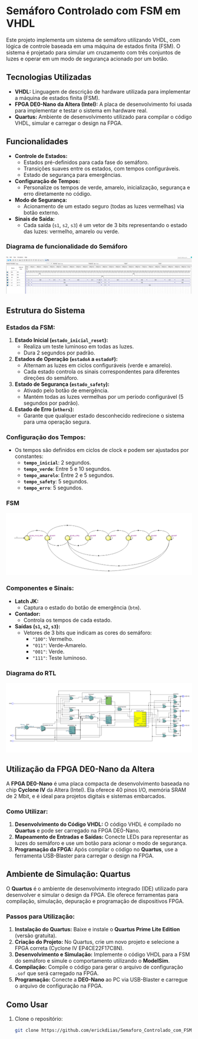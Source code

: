 # Semáforo Controlado com FSM em VHDL

Este projeto implementa um sistema de semáforo utilizando VHDL, com lógica de controle baseada em uma máquina de estados finita (FSM). O sistema é projetado para simular um cruzamento com três conjuntos de luzes e operar em um modo de segurança acionado por um botão.
## Tecnologias Utilizadas

- **VHDL:** Linguagem de descrição de hardware utilizada para implementar a máquina de estados finita (FSM).
- **FPGA DE0-Nano da Altera (Intel):** A placa de desenvolvimento foi usada para implementar e testar o sistema em hardware real.
- **Quartus:** Ambiente de desenvolvimento utilizado para compilar o código VHDL, simular e carregar o design na FPGA.
  
## Funcionalidades
- **Controle de Estados:**
  - Estados pré-definidos para cada fase do semáforo.
  - Transições suaves entre os estados, com tempos configuráveis.
  - Estado de segurança para emergências.
- **Configuração de Tempos:**
  - Personalize os tempos de verde, amarelo, inicialização, segurança e erro diretamente no código.
- **Modo de Segurança:**
  - Acionamento de um estado seguro (todas as luzes vermelhas) via botão externo.
- **Sinais de Saída:**
  - Cada saída (`s1`, `s2`, `s3`) é um vetor de 3 bits representando o estado das luzes: vermelho, amarelo ou verde.

### Diagrama de funcionalidade do Semáforo

![Diagrama de funcionalidade](imagens/simulação_waveform.png)

## Estrutura do Sistema
### Estados da FSM:
1. **Estado Inicial (`estado_inicial_reset`):**
   - Realiza um teste luminoso em todas as luzes.
   - Dura 2 segundos por padrão.
2. **Estados de Operação (`estadoA` a `estadoF`):**
   - Alternam as luzes em ciclos configuráveis (verde e amarelo).
   - Cada estado controla os sinais correspondentes para diferentes direções do semáforo.
3. **Estado de Segurança (`estado_safety`):**
   - Ativado pelo botão de emergência.
   - Mantém todas as luzes vermelhas por um período configurável (5 segundos por padrão).
4. **Estado de Erro (`others`):**
   - Garante que qualquer estado desconhecido redirecione o sistema para uma operação segura.

### Configuração dos Tempos:
- Os tempos são definidos em ciclos de clock e podem ser ajustados por constantes:
  - **`tempo_inicial`**: 2 segundos.
  - **`tempo_verde`**: Entre 5 e 10 segundos.
  - **`tempo_amarelo`**: Entre 2 e 5 segundos.
  - **`tempo_safety`**: 5 segundos.
  - **`tempo_erro`**: 5 segundos.

### FSM

![Diagrama de FSM](imagens/state_machine_viewer.png)

### Componentes e Sinais:
- **Latch JK:**
  - Captura o estado do botão de emergência (`btm`).
- **Contador:**
  - Controla os tempos de cada estado.
- **Saídas (`s1`, `s2`, `s3`):**
  - Vetores de 3 bits que indicam as cores do semáforo:
    - `"100"`: Vermelho.
    - `"011"`: Verde-Amarelo.
    - `"001"`: Verde.
    - `"111"`: Teste luminoso.

### Diagrama do RTL

![Diagrama do RTL](imagens/RTL_viewer.png)

## Utilização da FPGA DE0-Nano da Altera

A **FPGA DE0-Nano** é uma placa compacta de desenvolvimento baseada no chip **Cyclone IV** da Altera (Intel). Ela oferece 40 pinos I/O, memória SRAM de 2 Mbit, e é ideal para projetos digitais e sistemas embarcados.

### Como Utilizar:
1. **Desenvolvimento do Código VHDL:** O código VHDL é compilado no **Quartus** e pode ser carregado na FPGA DE0-Nano.
2. **Mapeamento de Entradas e Saídas:** Conecte LEDs para representar as luzes do semáforo e use um botão para acionar o modo de segurança.
3. **Programação da FPGA:** Após compilar o código no **Quartus**, use a ferramenta USB-Blaster para carregar o design na FPGA.

## Ambiente de Simulação: Quartus

O **Quartus** é o ambiente de desenvolvimento integrado (IDE) utilizado para desenvolver e simular o design da FPGA. Ele oferece ferramentas para compilação, simulação, depuração e programação de dispositivos FPGA.

### Passos para Utilização:
1. **Instalação do Quartus:** Baixe e instale o **Quartus Prime Lite Edition** (versão gratuita).
2. **Criação do Projeto:** No Quartus, crie um novo projeto e selecione a FPGA correta (Cyclone IV EP4CE22F17C8N).
3. **Desenvolvimento e Simulação:** Implemente o código VHDL para a FSM do semáforo e simule o comportamento utilizando o **ModelSim**.
4. **Compilação:** Compile o código para gerar o arquivo de configuração `.sof` que será carregado na FPGA.
5. **Programação:** Conecte a **DE0-Nano** ao PC via USB-Blaster e carregue o arquivo de configuração na FPGA.

## Como Usar
1. Clone o repositório:
   ```bash
   git clone https://github.com/erickdiias/Semaforo_Controlado_com_FSM_em_VHDL.git
